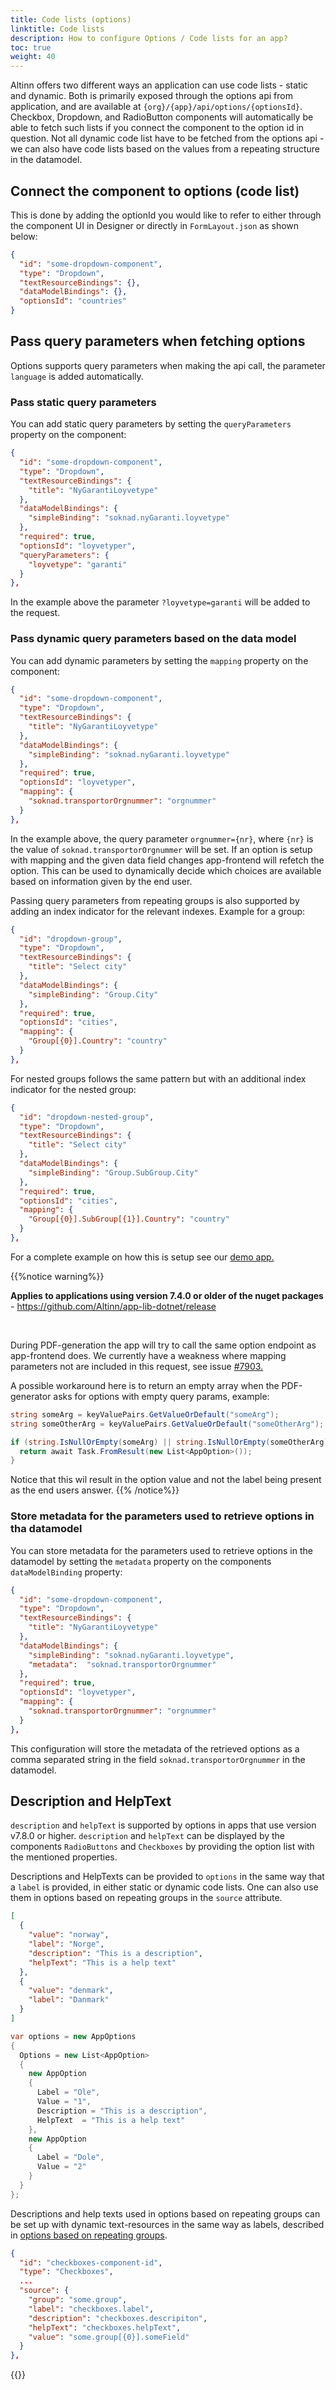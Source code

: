 ```yaml
---
title: Code lists (options)
linktitle: Code lists
description: How to configure Options / Code lists for an app?
toc: true
weight: 40
---
```


Altinn offers two different ways an application can use code lists - static and dynamic. Both is primarily exposed
through the options api from application, and are available at `{org}/{app}/api/options/{optionsId}`.
Checkbox, Dropdown, and RadioButton components will automatically be able to fetch such lists if you connect the
component to the option id in question. Not all dynamic code list have to be fetched from the options api - we can also
have code lists based on the values from a repeating structure in the datamodel.

## Connect the component to options (code list)

This is done by adding the optionId you would like to refer to either through the component UI in Designer or directly
in `FormLayout.json` as shown below:

```json
{
  "id": "some-dropdown-component",
  "type": "Dropdown",
  "textResourceBindings": {},
  "dataModelBindings": {},
  "optionsId": "countries"
}
```

## Pass query parameters when fetching options

Options supports query parameters when making the api call, the parameter `language` is added automatically.

### Pass static query parameters

You can add static query parameters by setting the `queryParameters` property on the component:

```json
{
  "id": "some-dropdown-component",
  "type": "Dropdown",
  "textResourceBindings": {
    "title": "NyGarantiLoyvetype"
  },
  "dataModelBindings": {
    "simpleBinding": "soknad.nyGaranti.loyvetype"
  },
  "required": true,
  "optionsId": "loyvetyper",
  "queryParameters": {
    "loyvetype": "garanti"
  }
},
```

In the example above the parameter `?loyvetype=garanti` will be added to the request.

### Pass dynamic query parameters based on the data model

You can add dynamic parameters by setting the `mapping` property on the component:

```json
{
  "id": "some-dropdown-component",
  "type": "Dropdown",
  "textResourceBindings": {
    "title": "NyGarantiLoyvetype"
  },
  "dataModelBindings": {
    "simpleBinding": "soknad.nyGaranti.loyvetype"
  },
  "required": true,
  "optionsId": "loyvetyper",
  "mapping": {
    "soknad.transportorOrgnummer": "orgnummer"
  }
},
```

In the example above, the query parameter `orgnummer={nr}`, where `{nr}` is the value of `soknad.transportorOrgnummer`
will be set.
If an option is setup with mapping and the given data field changes app-frontend will refetch the option. This can be
used to dynamically decide which choices are available based on information given by the end user.

Passing query parameters from repeating groups is also supported by adding an index indicator for the relevant indexes.
Example for a group:

```json
{
  "id": "dropdown-group",
  "type": "Dropdown",
  "textResourceBindings": {
    "title": "Select city"
  },
  "dataModelBindings": {
    "simpleBinding": "Group.City"
  },
  "required": true,
  "optionsId": "cities",
  "mapping": {
    "Group[{0}].Country": "country"
  }
},
```

For nested groups follows the same pattern but with an additional index indicator for the nested group:

```json
{
  "id": "dropdown-nested-group",
  "type": "Dropdown",
  "textResourceBindings": {
    "title": "Select city"
  },
  "dataModelBindings": {
    "simpleBinding": "Group.SubGroup.City"
  },
  "required": true,
  "optionsId": "cities",
  "mapping": {
    "Group[{0}].SubGroup[{1}].Country": "country"
  }
},
```

For a complete example on how this is setup see our [demo app.](https://altinn.studio/repos/ttd/dynamic-options-rep)

{{%notice warning%}}

**Applies to applications using version 7.4.0 or older of the nuget packages** - https://github.com/Altinn/app-lib-dotnet/release

<br>

During PDF-generation the app will try to call the same option endpoint as app-frontend does.
We currently have a weakness where mapping parameters not are included in this request, see issue [#7903.](https://github.com/Altinn/altinn-studio/issues/7903)

A possible workaround here is to return an empty array when the PDF-generator asks for options with empty query params, example:

```c#
string someArg = keyValuePairs.GetValueOrDefault("someArg");
string someOtherArg = keyValuePairs.GetValueOrDefault("someOtherArg");

if (string.IsNullOrEmpty(someArg) || string.IsNullOrEmpty(someOtherArg)) {
  return await Task.FromResult(new List<AppOption>());
}
```

Notice that this wil result in the option value and not the label being present as the end users answer.
{{% /notice%}}

### Store metadata for the parameters used to retrieve options in tha datamodel

You can store metadata for the parameters used to retrieve options in the datamodel by setting the `metadata` property
on the components `dataModelBinding` property:

```json
{
  "id": "some-dropdown-component",
  "type": "Dropdown",
  "textResourceBindings": {
    "title": "NyGarantiLoyvetype"
  },
  "dataModelBindings": {
    "simpleBinding": "soknad.nyGaranti.loyvetype",
    "metadata":  "soknad.transportorOrgnummer"
  },
  "required": true,
  "optionsId": "loyvetyper",
  "mapping": {
    "soknad.transportorOrgnummer": "orgnummer"
  }
},
```

This configuration will store the metadata of the retrieved options as a comma separated string in the
field `soknad.transportorOrgnummer` in the datamodel.

## Description and HelpText

`description` and `helpText` is supported by options in apps that use version v7.8.0 or higher. `description` and
`helpText` can be displayed by the components `RadioButtons` and `Checkboxes` by providing the option list with the
mentioned properties.

Descriptions and HelpTexts can be provided to `options` in the same way that a `label` is provided, in either static or
dynamic code lists. One can also use them in options based on repeating groups in the `source` attribute.

```json
[
  {
    "value": "norway",
    "label": "Norge",
    "description": "This is a description",
    "helpText": "This is a help text"
  },
  {
    "value": "denmark",
    "label": "Danmark"
  }
]
```

```cs
var options = new AppOptions
{
  Options = new List<AppOption>
  {
    new AppOption
    {
      Label = "Ole",
      Value = "1",
      Description = "This is a description",
      HelpText  = "This is a help text"
    },
    new AppOption
    {
      Label = "Dole",
      Value = "2"
    }
  }
};
```

Descriptions and help texts used in options based on repeating groups can be set up with dynamic text-resources in the
same way as labels, described in
[options based on repeating groups](repeating-group-codelists).

```json
{
  "id": "checkboxes-component-id",
  "type": "Checkboxes",
  ...
  "source": {
    "group": "some.group",
    "label": "checkboxes.label",
    "description": "checkboxes.descripiton",
    "helpText": "checkboxes.helpText",
    "value": "some.group[{0}].someField"
  }
},
```

{{<children />}}
